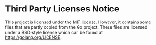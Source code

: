 # Third Party Licenses Notice

This project is licensed under the [MIT license](LICENSE).
However, it contains some files that are partly copied from the Go project.
These files are licensed under a BSD-style license which can be found at <https://golang.org/LICENSE>.
